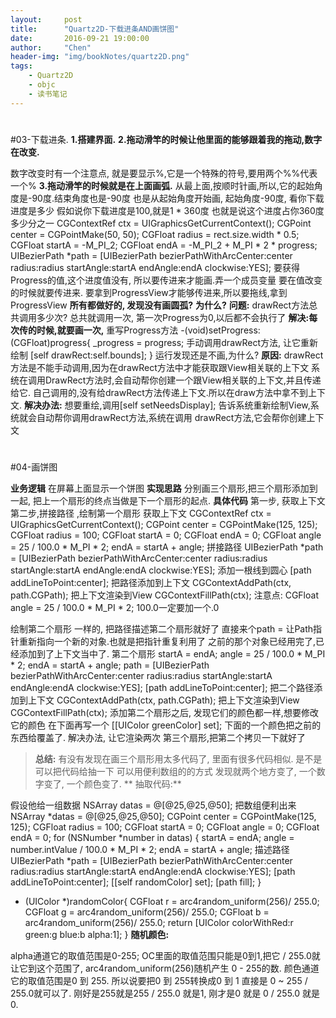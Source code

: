 ```yaml
---
layout:     post
title:      "Quartz2D-下载进条AND画饼图"
date:       2016-09-21 19:00:00
author:     "Chen"
header-img: "img/bookNotes/quartz2D.png"
tags:
    - Quartz2D
    - objc
    - 读书笔记
---
```



#
#03-下载进条.
**1.搭建界面.**
**2.拖动滑竿的时候让他里面的能够跟着我的拖动,数字在改变.**

数字改变时有一个注意点, 就是要显示%,它是一个特殊的符号,要用两个%%代表一个%
**3.拖动滑竿的时候就是在上面画弧.**
从最上面,按顺时针画,所以,它的起始角度是-90度.结束角度也是-90度
也是从起始角度开始画,
起始角度-90度, 看你下载进度是多少
假如说你下载进度是100,就是1 * 360度
也就是说这个进度占你360度多少分之一
CGContextRef ctx = UIGraphicsGetCurrentContext();
CGPoint center = CGPointMake(50, 50);
CGFloat radius = rect.size.width * 0.5;
CGFloat startA = -M_PI_2;
CGFloat endA = -M_PI_2 + M_PI * 2 * progress;
UIBezierPath *path = [UIBezierPath bezierPathWithArcCenter:center
radius:radius
startAngle:startA
endAngle:endA
clockwise:YES];
要获得Progress的值,这个进度值没有, 所以要传进来才能画.弄一个成员变量
要在值改变的时候就要传进来.
要拿到ProgressView才能够传进来,所以要拖线,拿到ProgressView
**所有都做好的, 发现没有画圆孤?**
**为什么?**
**问题:** drawRect方法总共调用多少次?
总共就调用一次, 第一次Progress为0,以后都不会执行了
**解决:每次传的时候,就要画一次,**
重写Progress方法
-(void)setProgress:(CGFloat)progress{
_progress = progress;
手动调用drawRect方法, 让它重新绘制
[self drawRect:self.bounds];
}
运行发现还是不画,为什么?
**原因:**
drawRect方法是不能手动调用,因为在drawRect方法中才能获取跟View相关联的上下文
系统在调用DrawRect方法时,会自动帮你创建一个跟View相关联的上下文,并且传递给它.
自己调用的,没有给drawRect方法传递上下文.所以在draw方法中拿不到上下文.
**解决办法:**
想要重绘,调用[self setNeedsDisplay];
告诉系统重新绘制View,系统就会自动帮你调用drawRect方法,系统在调用
drawRect方法,它会帮你创建上下文


#
#04-画饼图

**业务逻辑**
在屏幕上面显示一个饼图
**实现思路**
分别画三个扇形,把三个扇形添加到一起, 把上一个扇形的终点当做是下一个扇形的起点.
**具体代码**
第一步, 获取上下文
第二步,拼接路径 ,绘制第一个扇形
获取上下文
CGContextRef ctx = UIGraphicsGetCurrentContext();
CGPoint center = CGPointMake(125, 125);
CGFloat radius = 100;
CGFloat startA = 0;
CGFloat endA = 0;
CGFloat angle = 25 / 100.0 * M_PI * 2;
endA = startA + angle;
拼接路径
UIBezierPath *path = [UIBezierPath bezierPathWithArcCenter:center
radius:radius
startAngle:startA
endAngle:endA
clockwise:YES];
添加一根线到圆心
[path addLineToPoint:center];
把路径添加到上下文
CGContextAddPath(ctx, path.CGPath);
把上下文渲染到View
CGContextFillPath(ctx);
注意点: CGFloat angle = 25 / 100.0 * M_PI * 2;
100.0一定要加一个.0

绘制第二个扇形
一样的, 把路径描述第二个扇形就好了
直接来个path =
让Path指针重新指向一个新的对象.也就是把指针重复利用了
之前的那个对象已经用完了,已经添加到了上下文当中了.
第二个扇形
startA = endA;
angle = 25 / 100.0 * M_PI * 2;
endA = startA + angle;
path = [UIBezierPath bezierPathWithArcCenter:center
radius:radius
startAngle:startA
endAngle:endA
clockwise:YES];
[path addLineToPoint:center];
把二个路径添加到上下文
CGContextAddPath(ctx, path.CGPath);
把上下文渲染到View
CGContextFillPath(ctx);
添加第二个扇形之后, 发现它们的颜色都一样,想要修改它的颜色
在下面再写一个
[[UIColor greenColor] set];
下面的一个颜色把之前的东西给覆盖了.
解决办法, 让它渲染两次
第三个扇形,把第二个拷贝一下就好了
>**总结:**
有没有发现在画三个扇形用太多代码了,
里面有很多代码相似.
是不是可以把代码给抽一下
可以用便利数组的的方式
发现就两个地方变了, 一个数字变了, 一个颜色变了.
** 抽取代码:**

假设他给一组数据
NSArray datas = @[@25,@25,@50];
把数组便利出来
NSArray *datas = @[@25,@25,@50];
CGPoint center = CGPointMake(125, 125);
CGFloat radius = 100;
CGFloat startA = 0;
CGFloat angle = 0;
CGFloat endA = 0;
for (NSNumber *number in datas) {
startA = endA;
angle = number.intValue / 100.0 * M_PI * 2;
endA = startA + angle;
描述路径
UIBezierPath *path = [UIBezierPath bezierPathWithArcCenter:center
radius:radius
startAngle:startA
endAngle:endA
clockwise:YES];
[path addLineToPoint:center];
[[self randomColor] set];
[path fill];
}

- (UIColor *)randomColor{
CGFloat r = arc4random_uniform(256)/ 255.0;
CGFloat g = arc4random_uniform(256)/ 255.0;
CGFloat b = arc4random_uniform(256)/ 255.0;
return [UIColor colorWithRed:r green:g blue:b alpha:1];
}
**随机颜色:**

alpha通道它的取值范围是0-255;
OC里面的取值范围只能是0到1,把它 / 255.0就让它到这个范围了,
arc4random_uniform(256)随机产生 0 - 255的数.
颜色通道它的取值范围是0 到 255.
所以说要把0 到 255转换成0 到 1
直接是 0 ~ 255 / 255.0就可以了.
刚好是255就是255 / 255.0 就是1,
刚才是0 就是 0 / 255.0 就是0.
